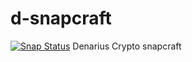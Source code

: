 # d-snapcraft
[![Snap Status](https://build.snapcraft.io/badge/buzzkillb/d-snapcraft.svg)](https://build.snapcraft.io/user/buzzkillb/d-snapcraft)
Denarius Crypto snapcraft
